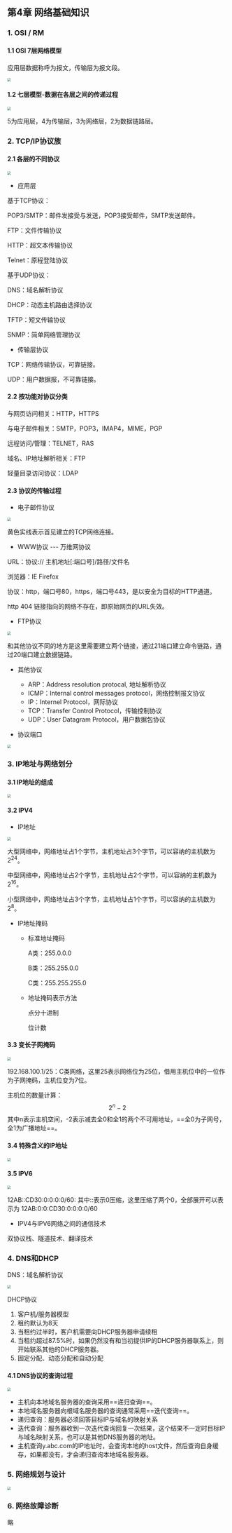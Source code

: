## 第4章 网络基础知识

### 1. OSI / RM

#### 1.1 OSI 7层网络模型

应用层数据称呼为报文，传输层为报文段。

<img src="./pic/chapter4/screenshot.jpeg" style="zoom:50%;" />

#### 1.2 七层模型-数据在各层之间的传递过程

<img src="./pic/chapter4/screenshot1.jpeg" style="zoom:50%;" />

5为应用层，4为传输层，3为网络层，2为数据链路层。

### 2. TCP/IP协议族

#### 2.1 各层的不同协议

<img src="./pic/chapter4/screenshot2.jpeg" style="zoom:50%;" />

* 应用层

基于TCP协议：

POP3/SMTP：邮件发接受与发送，POP3接受邮件，SMTP发送邮件。

FTP：文件传输协议

HTTP：超文本传输协议

Telnet：原程登陆协议

基于UDP协议：

DNS：域名解析协议

DHCP：动态主机路由选择协议

TFTP：短文传输协议

SNMP：简单网络管理协议

* 传输层协议

TCP：网络传输协议，可靠链接。

UDP：用户数据报，不可靠链接。

#### 2.2 按功能对协议分类

与网页访问相关：HTTP，HTTPS

与电子邮件相关：SMTP，POP3，IMAP4，MIME，PGP

远程访问/管理：TELNET，RAS

域名、IP地址解析相关：FTP

轻量目录访问协议：LDAP

#### 2.3 协议的传输过程

* 电子邮件协议

<img src="./pic/chapter4/screenshot3.jpeg" style="zoom:50%;" />

黄色实线表示首见建立的TCP网络连接。

* WWW协议 --- 万维网协议

URL：协议:// 主机地址[:端口号]/路径/文件名

浏览器：IE Firefox

协议：http，端口号80，https，端口号443，是以安全为目标的HTTP通道。

http 404 链接指向的网络不存在，即原始网页的URL失效。

* FTP协议

<img src="./pic/chapter4/screenshot4.jpeg" style="zoom:50%;" />

和其他协议不同的地方是这里需要建立两个链接，通过21端口建立命令链路，通过20端口建立数据链路。

* 其他协议
  * ARP：Address resolution protocal, 地址解析协议
  * ICMP：Internal control messages protocol，网络控制报文协议
  * IP：Internel Protocol，网际协议
  * TCP：Transfer Control Protocol，传输控制协议
  * UDP：User Datagram Protocol，用户数据包协议

* 协议端口

<img src="./pic/chapter4/screenshot5.jpeg" style="zoom:50%;" />



### 3. IP地址与网络划分

#### 3.1 IP地址的组成

<img src="./pic/chapter4/screenshot6.jpeg" style="zoom:50%;" />

#### 3.2 IPV4

* IP地址

<img src="./pic/chapter4/screenshot7.jpeg" style="zoom:50%;" />

大型网络中，网络地址占1个字节，主机地址占3个字节，可以容纳的主机数为 $2^{24}$。

中型网络中，网络地址占2个字节，主机地址占2个字节，可以容纳的主机数为$2^{16}$。

小型网络中，网络地址占3个字节，主机地址占1个字节，可以容纳的主机数为$2^{8}$。

* IP地址掩码

  * 标准地址掩码

    A类：255.0.0.0

    B类：255.255.0.0

    C类：255.255.255.0

  * 地址掩码表示方法

    点分十进制

    位计数

#### 3.3 变长子网掩码

<img src="./pic/chapter4/screenshot8.jpeg" style="zoom:50%;" />

192.168.100.1/25：C类网络，这里25表示网络位为25位，借用主机位中的一位作为子网掩码，主机位变为7位。

主机位的数量计算：
$$
2^n-2
$$
其中n表示主机空间，-2表示减去全0和全1的两个不可用地址，==全0为子网号，全1为广播地址==。

#### 3.4 特殊含义的IP地址

<img src="./pic/chapter4/screenshot9.jpeg" style="zoom:50%;" />

#### 3.5 IPV6

<img src="./pic/chapter4/screenshot10.jpeg" style="zoom:50%;" />

12AB::CD30:0:0:0:0/60: 其中::表示0压缩，这里压缩了两个0，全部展开可以表示为 12AB:0:0:CD30:0:0:0:0/60

* IPV4与IPV6网络之间的通信技术

双协议栈、隧道技术、翻译技术

### 4. DNS和DHCP

DNS：域名解析协议

<img src="./pic/chapter4/screenshot11.jpeg" style="zoom:50%;" />

DHCP协议

1. 客户机/服务器模型
2. 租约默认为8天
3. 当租约过半时，客户机需要向DHCP服务器申请续租
4. 当租约超过87.5%时，如果仍然没有和当初提供IP的DHCP服务器联系上，则开始联系其他的DHCP服务器。
5. 固定分配、动态分配和自动分配

#### 4.1 DNS协议的查询过程

<img src="./pic/chapter4/screenshot12.jpeg" style="zoom:50%;" />

* 主机向本地域名服务器的查询采用==递归查询==。
* 本地域名服务器向根域名服务器的查询通常采用==迭代查询==。
* 递归查询：服务器必须回答目标IP与域名的映射关系
* 迭代查询：服务器收到一次迭代查询回复一次结果，这个结果不一定时目标IP与域名映射关系，也可以是其他DNS服务器的地址。
* 主机查询y.abc.com的IP地址时，会查询本地的host文件，然后查询自身缓存，如果都没有，才会递归查询本地域名服务器。

### 5. 网络规划与设计

<img src="./pic/chapter4/screenshot13.jpeg" style="zoom:50%;" />

### 6. 网络故障诊断

略